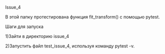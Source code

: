 Issue_4

В этой папку протестирована функция fit_transform() с помощью pytest.

Шаги для запуска

1)Зайти в директорию issue_4

2)Запустить файл test_issue_4, используя команду pytest -v.
